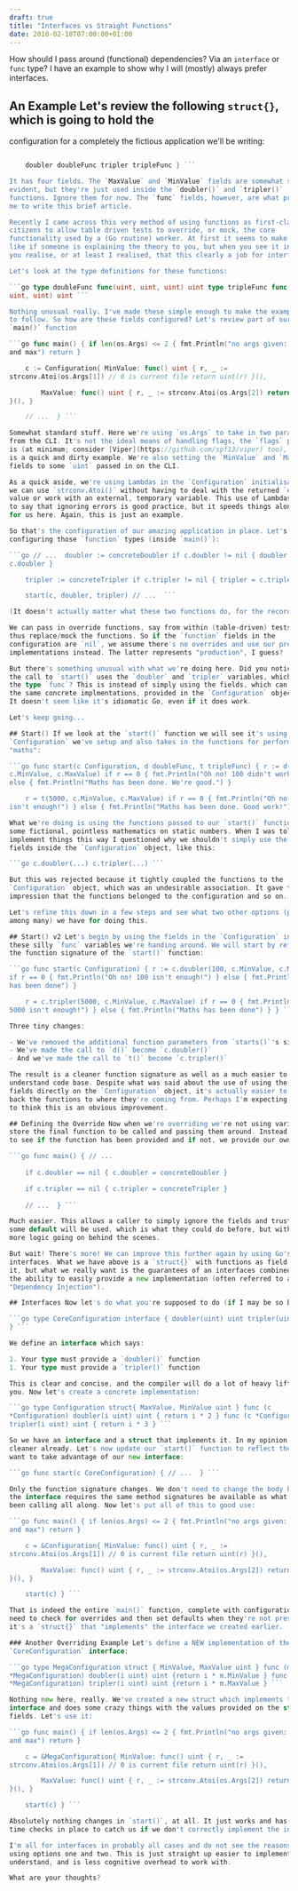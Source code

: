 ```yaml
---
draft: true
title: "Interfaces vs Straight Functions"
date: 2018-02-18T07:00:00+01:00
---
```


How should I pass around (functional) dependencies? Via an `interface` or
`func` type? I have an example to show why I will (mostly) always prefer
interfaces.

## An Example Let's review the following `struct{}`, which is going to hold the
configuration for a completely the fictious application we'll be writing:

```go type Configuration struct { MaxValue, MinValue  uint

	doubler doubleFunc tripler tripleFunc } ```

It has four fields. The `MaxValue` and `MinValue` fields are somewhat self
evident, but they're just used inside the `doubler()` and `tripler()`
functions. Ignore them for now. The `func` fields, however, are what prompted
me to write this brief article.

Recently I came across this very method of using functions as first-class
citizens to allow table driven tests to override, or mock, the core
functionality used by a (Go routine) worker. At first it seems to make sense,
like if someone is explaining the theory to you, but when you see it in action
you realise, or at least I realised, that this clearly a job for interfaces.

Let's look at the type definitions for these functions:

```go type doubleFunc func(uint, uint, uint) uint type tripleFunc func(uint,
uint, uint) uint ```

Nothing unusual really. I've made these simple enough to make the example easy
to follow. So how are these fields configured? Let's review part of our
`main()` function

```go func main() { if len(os.Args) <= 2 { fmt.Println("no args given: need min
and max") return }

	c := Configuration{ MinValue: func() uint { r, _ :=
strconv.Atoi(os.Args[1]) // 0 is current file return uint(r) }(),

		MaxValue: func() uint { r, _ := strconv.Atoi(os.Args[2]) return uint(r)
}(), }

	// ...  } ```

Somewhat standard stuff. Here we're using `os.Args` to take in two parameters
from the CLI. It's not the ideal means of handling flags, the `flags` package
is (at minimum; consider [Viper](https://github.com/spf13/viper) too), but this
is a quick and dirty example. We're also setting the `MinValue` and `MaxValue`
fields to some `uint` passed in on the CLI.

As a quick aside, we're using Lambdas in the `Configuration` initialisation so
we can use `strconv.Atoi()` without having to deal with the returned `error`
value or work with an external, temporary variable. This use of Lambdas is not
to say that ignoring errors is good practice, but it speeds things along nicely
for us here. Again, this is just an example.

So that's the configuration of our amazing application in place. Let's look at
configuring those `function` types (inside `main()`):

```go // ...  doubler := concreteDoubler if c.doubler != nil { doubler =
c.doubler }

	tripler := concreteTripler if c.tripler != nil { tripler = c.tripler }

	start(c, doubler, tripler) // ...  ```

(It doesn't actually matter what these two functions do, for the record.)

We can pass in override functions, say from within (table-driven) tests, and
thus replace/mock the functions. So if the `function` fields in the
configuration are `nil`, we assume there's no overrides and use our pre-defined
implementations instead. The latter represents "production", I guess?

But there's something unusual with what we're doing here. Did you notice how
the call to `start()` uses the `doubler` and `tripler` variables, which are of
the type `func`? This is instead of simply using the fields, which can point to
the same concrete implmentations, provided in the `Configuration` object. Odd.
It doesn't seem like it's idiomatic Go, even if it does work.

Let's keep going...

## Start() If we look at the `start()` function we will see it's using the
`Configuration` we've setup and also takes in the functions for performing the
"maths":

```go func start(c Configuration, d doubleFunc, t tripleFunc) { r := d(100,
c.MinValue, c.MaxValue) if r == 0 { fmt.Println("Oh no! 100 didn't work!!") }
else { fmt.Println("Maths has been done. We're good.") }

	r = t(5000, c.MinValue, c.MaxValue) if r == 0 { fmt.Println("Oh no! 5000
isn't enough!") } else { fmt.Println("Maths has been done. Good work!") } } ```

What we're doing is using the functions passed to our `start()` function to do
some fictional, pointless mathematics on static numbers. When I was told to
implement things this way I questioned why we shouldn't simply use the `func`
fields inside the `Configuration` object, like this:

```go c.doubler(...) c.tripler(...) ```

But this was rejected because it tightly coupled the functions to the
`Configuration` object, which was an undesirable association. It gave the wrong
impression that the functions belonged to the configuration and so on... OK.

Let's refine this down in a few steps and see what two other options (possibly
among many) we have for doing this.

## Start() v2 Let's begin by using the fields in the `Configuration` instead of
these silly `func` variables we're handing around. We will start by refining
the function signature of the `start()` function:

```go func start(c Configuration) { r := c.doubler(100, c.MinValue, c.MaxValue)
if r == 0 { fmt.Println("Oh no! 100 isn't enough!") } else { fmt.Println("Maths
has been done") }

	r = c.tripler(5000, c.MinValue, c.MaxValue) if r == 0 { fmt.Println("Oh no!
5000 isn't enough!") } else { fmt.Println("Maths has been done") } } ```

Three tiny changes:

- We've removed the additional function parameters from `starts()`'s signature
- We've made the call to `d()` become `c.doubler()`
- And we've made the call to `t()` become `c.tripler()`

The result is a cleaner function signature as well as a much easier to
understand code base. Despite what was said about the use of using the function
fields directly on the `Configuration` object, it's actually easier to trace
back the functions to where they're coming from. Perhaps I'm expecting too much
to think this is an obvious improvement.

## Defining the Override Now when we're overriding we're not using variables to
store the final function to be called and passing them around. Instead we check
to see if the function has been provided and if not, we provide our own:

```go func main() { // ...
	
	if c.doubler == nil { c.doubler = concreteDoubler }

	if c.tripler == nil { c.tripler = concreteTripler }
	
	// ...	} ```

Much easier. This allows a caller to simply ignore the fields and trust that
some default will be used, which is what they could do before, but with a lot
more logic going on behind the scenes.

But wait! There's more! We can improve this further again by using Go's
interfaces. What we have above is a `struct{}` with functions as field inside
it, but what we really want is the guarantees of an interfaces combined with
the ability to easily provide a new implementation (often referred to as
"Dependency Injection").

## Interfaces Now let's do what you're supposed to do (if I may be so bold):

```go type CoreConfiguration interface { doubler(uint) uint tripler(uint) uint
} ```

We define an interface which says:

1. Your type must provide a `doubler()` function
1. Your type must provide a `tripler()` function

This is clear and concise, and the compiler will do a lot of heavy lifting for
you. Now let's create a concrete implementation:

```go type Configuration struct{ MaxValue, MinValue uint } func (c
*Configuration) doubler(i uint) uint { return i * 2 } func (c *Configuration)
tripler(i uint) uint { return i * 3 } ```

So we have an interface and a struct that implements it. In my opinion, it's
cleaner already. Let's now update our `start()` function to reflect the fact we
want to take advantage of our new interface:

```go func start(c CoreConfiguration) { // ...  } ```

Only the function signature changes. We don't need to change the body because
the interface requires the same method signatures be available as what we've
been calling all along. Now let's put all of this to good use:

```go func main() { if len(os.Args) <= 2 { fmt.Println("no args given: need min
and max") return }

	c = &Configuration{ MinValue: func() uint { r, _ :=
strconv.Atoi(os.Args[1]) // 0 is current file return uint(r) }(),

		MaxValue: func() uint { r, _ := strconv.Atoi(os.Args[2]) return uint(r)
}(), }

	start(c) } ```

That is indeed the entire `main()` function, complete with configuration. No
need to check for overrides and then set defaults when they're not present:
it's a `struct{}` that "implements" the interface we created earlier.

### Another Overriding Example Let's define a NEW implementation of the
`CoreConfiguration` interface:

```go type MegaConfiguration struct { MinValue, MaxValue uint } func (m
*MegaConfiguration) doubler(i uint) uint {return i * m.MinValue } func (m
*MegaConfiguration) tripler(i uint) uint {return i * m.MaxValue } ```

Nothing new here, really. We've created a new struct which implements the
interface and does some crazy things with the values provided on the struct as
fields. Let's use it:

```go func main() { if len(os.Args) <= 2 { fmt.Println("no args given: need min
and max") return }

	c = &MegaConfiguration{ MinValue: func() uint { r, _ :=
strconv.Atoi(os.Args[1]) // 0 is current file return uint(r) }(),

		MaxValue: func() uint { r, _ := strconv.Atoi(os.Args[2]) return uint(r)
}(), }

	start(c) } ```

Absolutely nothing changes in `start()`, at all. It just works and has compile
time checks in place to catch us if we don't correctly implement the interface.

I'm all for interfaces in probably all cases and do not see the reasons behind
using options one and two. This is just straight up easier to implement,
understand, and is less cognitive overhead to work with.

What are your thoughts?
